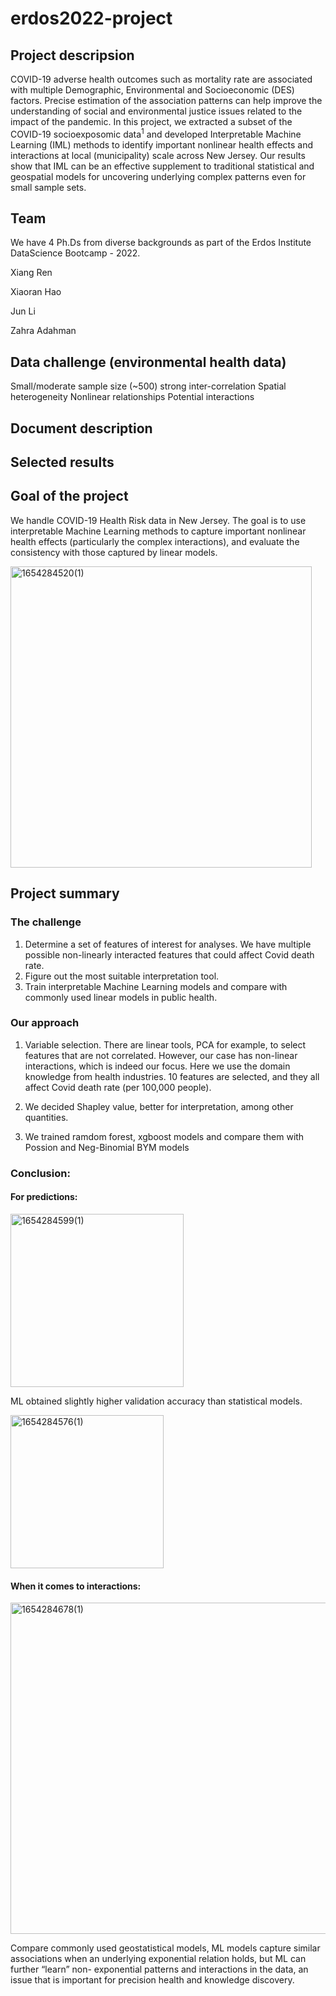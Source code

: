 # erdos2022-project



## Project descripsion

COVID-19 adverse health outcomes such as mortality rate are associated with multiple Demographic, Environmental and Socioeconomic (DES) factors. Precise estimation of the association patterns can help improve the understanding of social and environmental justice issues related to the impact of the pandemic. In this project, we extracted a subset of the COVID-19 socioexposomic data<sup>1</sup> and developed Interpretable Machine Learning (IML) methods to identify important nonlinear health effects and interactions at local (municipality) scale across New Jersey. Our results show that IML can be an effective supplement to traditional statistical and geospatial models for uncovering underlying complex patterns even for small sample sets.

## Team
We have 4 Ph.Ds from diverse backgrounds as part of the Erdos Institute DataScience Bootcamp - 2022.  

Xiang Ren 

Xiaoran Hao  

Jun Li  

Zahra Adahman 

## Data challenge (environmental health data)
Small/moderate sample size (~500)
strong inter-correlation
Spatial heterogeneity
Nonlinear relationships
Potential interactions

## Document description



## Selected results



## Goal of the project
We handle COVID-19 Health Risk data in New Jersey. 
The goal is to use interpretable Machine Learning methods to capture important nonlinear health effects (particularly the complex interactions), and evaluate the consistency with those captured by linear models.

<img width="482" alt="1654284520(1)" src="https://user-images.githubusercontent.com/50276534/171936157-10c77352-e314-429e-bd9d-c667669156ae.png">




## Project summary

### The challenge 

1. Determine a set of features of interest for analyses.  We have multiple possible non-linearly interacted features that could affect Covid death rate. 
2. Figure out the most suitable interpretation tool.
3. Train interpretable Machine Learning models and compare with commonly used linear models in public health.

### Our approach
1. Variable selection.  There are linear tools, PCA for example, to select features that are not correlated.  However, our case has non-linear interactions, which is indeed our focus.    Here we use the domain knowledge from health industries.  10 features are selected, and they all affect Covid death rate  (per 100,000 people).

2. We decided Shapley value, better for interpretation, among other quantities.

3. We trained ramdom forest, xgboost models and compare them with Possion and Neg-Binomial BYM models


### Conclusion: 


#### For predictions:


<img width="277" alt="1654284599(1)" src="https://user-images.githubusercontent.com/50276534/171936478-ced5e2c6-987a-4179-be4f-e65505309320.png">

ML obtained slightly higher validation accuracy than statistical models.

<img width="245" alt="1654284576(1)" src="https://user-images.githubusercontent.com/50276534/171936365-ca7552dc-4bd9-4b3c-9b83-049cbd4a2bce.png">



#### When it comes to interactions:

<img width="530" alt="1654284678(1)" src="https://user-images.githubusercontent.com/50276534/171936739-2bbc73a7-e569-4afd-b33c-73cbf4268d5f.png">


Compare commonly used geostatistical models, ML models capture similar 
associations  when an underlying exponential 
relation holds, but ML can further “learn” non-
exponential patterns and interactions in the data, 
an issue that is important for precision health and 
knowledge discovery.

